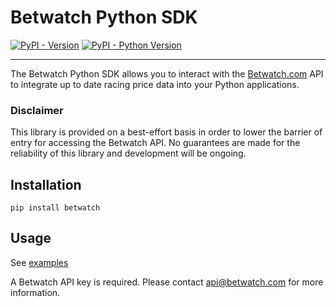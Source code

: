 # Betwatch Python SDK

[![PyPI - Version](https://img.shields.io/pypi/v/betwatch.svg)](https://pypi.org/project/betwatch)
[![PyPI - Python Version](https://img.shields.io/pypi/pyversions/betwatch.svg)](https://pypi.org/project/betwatch)

-----
The Betwatch Python SDK allows you to interact with the [Betwatch.com](https://www.betwatch.com) API to integrate up to date racing price data into your Python applications.

### Disclaimer
This library is provided on a best-effort basis in order to lower the barrier of entry for accessing the Betwatch API. No guarantees are made for the reliability of this library and development will be ongoing.

## Installation

```console
pip install betwatch
```

## Usage
See [examples](https://github.com/betwatch/betwatch-sdk-python/tree/main/examples)

A Betwatch API key is required. Please contact [api@betwatch.com](mailto:api@betwatch.com) for more information.

